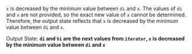 `x` is decreased by the minimum value between `di` and `x`. The values of `di` and `x` are not provided, so the exact new value of `x` cannot be determined. Therefore, the output state reflects that `x` is decreased by the minimum value between `di` and `x`.

Output State: **`di` and `hi` are the next values from `iterator`, `x` is decreased by the minimum value between `di` and `x`**